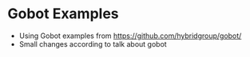 # Gobot Examples

- Using Gobot examples from https://github.com/hybridgroup/gobot/
- Small changes according to talk about gobot


